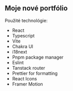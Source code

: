 ## Moje nové portfólio

Použité technológie:

-   React
-   Typescript
-   Vite
-   Chakra UI
-   i18next
-   Pnpm package manager
-   Eslint
-   Tanstack router
-   Prettier for formatting
-   React Icons
-   Framer Motion